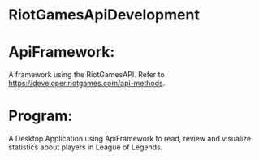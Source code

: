 # RiotGamesApiDevelopment

# ApiFramework:
A framework using the RiotGamesAPI.
Refer to https://developer.riotgames.com/api-methods.

# Program:
A Desktop Application using ApiFramework to read, review and visualize statistics about players in League of Legends.
